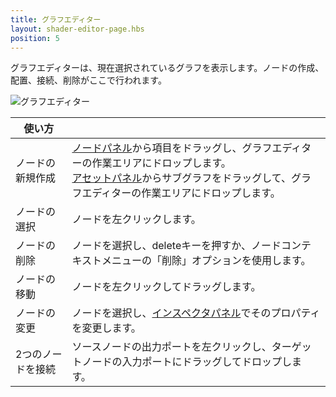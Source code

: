 ```yaml
---
title: グラフエディター
layout: shader-editor-page.hbs
position: 5
---
```


グラフエディターは、現在選択されているグラフを表示します。ノードの作成、配置、接続、削除がここで行われます。

![グラフエディター][1]

| 使い方 | |
|---|---|
| ノードの新規作成 | [ノードパネル][2]から項目をドラッグし、グラフエディターの作業エリアにドロップします。<br>[アセットパネル][3]からサブグラフをドラッグして、グラフエディターの作業エリアにドロップします。 |
| ノードの選択 | ノードを左クリックします。 |
| ノードの削除 | ノードを選択し、deleteキーを押すか、ノードコンテキストメニューの「削除」オプションを使用します。 |
| ノードの移動 | ノードを左クリックしてドラッグします。 |
| ノードの変更 | ノードを選択し、[インスペクタパネル][4]でそのプロパティを変更します。 |
| 2つのノードを接続 | ソースノードの出力ポートを左クリックし、ターゲットノードの入力ポートにドラッグしてドロップします。 |

[1]: /images/shader-editor/graph-editor.png
[2]: /shader-editor/window-layout/nodes-pane
[3]: /shader-editor/window-layout/assets-pane
[4]: /shader-editor/window-layout/inspector-pane
